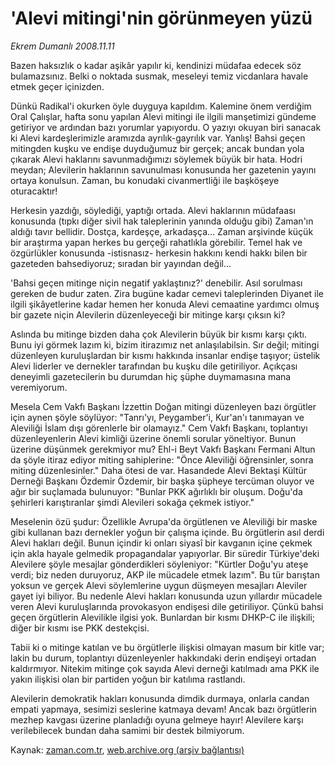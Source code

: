 # 'Alevi mitingi'nin görünmeyen yüzü

*Ekrem Dumanlı 2008.11.11*

<tr><td class="metin" colspan="2" style="padding-top: 20px; padding-left: 5px; padding-right: 10px;">Bazen haksızlık o kadar aşikâr yapılır ki, kendinizi müdafaa edecek söz bulamazsınız. Belki o noktada susmak, meseleyi temiz vicdanlara havale etmek geçer içinizden.</td></tr><tr><td class="metin" colspan="2" style="padding-top: 20px; padding-left: 5px; padding-right: 10px;"><p> Dünkü Radikal'i okurken öyle duyguya kapıldım. Kalemine önem verdiğim Oral Çalışlar, hafta sonu yapılan Alevi mitingi ile ilgili manşetimizi gündeme getiriyor ve ardından bazı yorumlar yapıyordu. O yazıyı okuyan biri sanacak ki Alevi kardeşlerimizle aramızda ayrılık-gayrılık var. Yanlış! Bahsi geçen mitingden kuşku ve endişe duyduğumuz bir gerçek; ancak bundan yola çıkarak Alevi haklarını savunmadığımızı söylemek büyük bir hata. Hodri meydan; Alevilerin haklarının savunulması konusunda her gazetenin yayını ortaya konulsun. Zaman, bu konudaki civanmertliği ile başköşeye oturacaktır!
<p> Herkesin yazdığı, söylediği, yaptığı ortada. Alevi haklarının müdafaası konusunda (tıpkı diğer sivil hak taleplerinin yanında olduğu gibi) Zaman'ın aldığı tavır bellidir. Dostça, kardeşçe, arkadaşça... Zaman arşivinde küçük bir araştırma yapan herkes bu gerçeği rahatlıkla görebilir. Temel hak ve özgürlükler konusunda -istisnasız- herkesin hakkını kendi hakkı bilen bir gazeteden bahsediyoruz; sıradan bir yayından değil...
<p> 'Bahsi geçen mitinge niçin negatif yaklaştınız?' denebilir. Asıl sorulması gereken de budur zaten. Zira bugüne kadar cemevi taleplerinden Diyanet ile ilgili şikâyetlerine kadar hemen her konuda Alevi cemaatine yardımcı olmuş bir gazete niçin Alevilerin düzenleyeceği bir mitinge karşı çıksın ki? 
<p>Aslında bu mitinge bizden daha çok Alevilerin büyük bir kısmı karşı çıktı. Bunu iyi görmek lazım ki, bizim itirazımız net anlaşılabilsin. Sır değil; mitingi düzenleyen kuruluşlardan bir kısmı hakkında insanlar endişe taşıyor; üstelik Alevi liderler ve dernekler tarafından bu kuşku dile getiriliyor. Açıkçası deneyimli gazetecilerin bu durumdan hiç şüphe duymamasına mana veremiyorum. 
<p>Mesela Cem Vakfı Başkanı İzzettin Doğan mitingi düzenleyen bazı örgütler için aynen şöyle söylüyor: "Tanrı'yı, Peygamber'i, Kur'an'ı tanımayan ve Aleviliği İslam dışı görenlerle bir olamayız." Cem Vakfı Başkanı, toplantıyı düzenleyenlerin Alevi kimliği üzerine önemli sorular yöneltiyor. Bunun üzerine düşünmek gerekmiyor mu? Ehl-i Beyt Vakfı Başkanı Fermani Altun da şöyle itiraz ediyor miting sahiplerine: "Önce Aleviliği öğrensinler, sonra miting düzenlesinler." Daha ötesi de var. Hasandede Alevi Bektaşi Kültür Derneği Başkanı Özdemir Özdemir, bir başka şüpheye tercüman oluyor ve ağır bir suçlamada bulunuyor: "Bunlar PKK ağırlıklı bir oluşum. Doğu'da şehirleri karıştıranlar şimdi Alevileri sokağa çekmek istiyor."
<p>Meselenin özü şudur: Özellikle Avrupa'da örgütlenen ve Aleviliği bir maske gibi kullanan bazı dernekler yoğun bir çalışma içinde. Bu örgütlerin asıl derdi Alevi hakları değil. Bunun içindir ki onları siyasî bir kavganın içine çekmek için akla hayale gelmedik propagandalar yapıyorlar. Bir süredir Türkiye'deki Alevilere şöyle mesajlar gönderdikleri söyleniyor: "Kürtler Doğu'yu ateşe verdi; biz neden duruyoruz, AKP ile mücadele etmek lazım". Bu tür barıştan yoksun ve gerçek Alevi söylemlerine uygun düşmeyen mesajları Aleviler gayet iyi biliyor. Bu nedenle Alevi hakları konusunda uzun yıllardır mücadele veren Alevi kuruluşlarında provokasyon endişesi dile getiriliyor. Çünkü bahsi geçen örgütlerin Alevilikle ilgisi yok. Bunlardan bir kısmı DHKP-C ile ilişkili; diğer bir kısmı ise PKK destekçisi. 
<p>Tabii ki o mitinge katılan ve bu örgütlerle ilişkisi olmayan masum bir kitle var; lakin bu durum, toplantıyı düzenleyenler hakkındaki derin endişeyi ortadan kaldırmıyor. Nitekim mitinge çok sayıda Alevi derneği katılmadı ama PKK ile yakın ilişkisi olan bir partiden yoğun bir katılıma rastlandı.
<p>Alevilerin demokratik hakları konusunda dimdik durmaya, onlarla candan empati yapmaya, sesimizi seslerine katmaya devam! Ancak bazı örgütlerin mezhep kavgası üzerine planladığı oyuna gelmeye hayır! Alevilere karşı verilebilecek bundan daha samimi bir destek bilmiyorum. <br/></p></p></p></p></p></p></p></p></td></tr>

Kaynak: [zaman.com.tr](http://zaman.com.tr/yazar.do?yazino=759012), [web.archive.org (arşiv bağlantısı)](http://web.archive.org/web/20081202015009/http://www.zaman.com.tr:80/yazar.do?yazino=759012)
